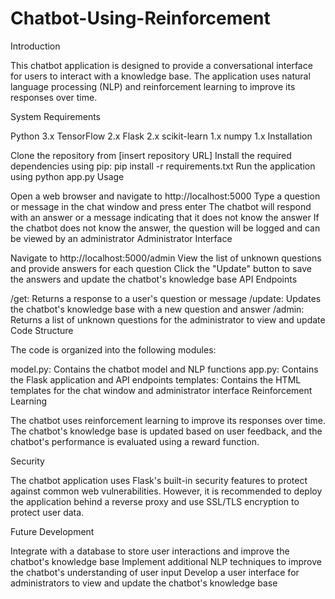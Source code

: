 # Chatbot-Using-Reinforcement
Introduction

This chatbot application is designed to provide a conversational interface for users to interact with a knowledge base. The application uses natural language processing (NLP) and reinforcement learning to improve its responses over time.

System Requirements

Python 3.x
TensorFlow 2.x
Flask 2.x
scikit-learn 1.x
numpy 1.x
Installation

Clone the repository from [insert repository URL]
Install the required dependencies using pip: pip install -r requirements.txt
Run the application using python app.py
Usage

Open a web browser and navigate to http://localhost:5000
Type a question or message in the chat window and press enter
The chatbot will respond with an answer or a message indicating that it does not know the answer
If the chatbot does not know the answer, the question will be logged and can be viewed by an administrator
Administrator Interface

Navigate to http://localhost:5000/admin
View the list of unknown questions and provide answers for each question
Click the "Update" button to save the answers and update the chatbot's knowledge base
API Endpoints

/get: Returns a response to a user's question or message
/update: Updates the chatbot's knowledge base with a new question and answer
/admin: Returns a list of unknown questions for the administrator to view and update
Code Structure

The code is organized into the following modules:

model.py: Contains the chatbot model and NLP functions
app.py: Contains the Flask application and API endpoints
templates: Contains the HTML templates for the chat window and administrator interface
Reinforcement Learning

The chatbot uses reinforcement learning to improve its responses over time. The chatbot's knowledge base is updated based on user feedback, and the chatbot's performance is evaluated using a reward function.

Security

The chatbot application uses Flask's built-in security features to protect against common web vulnerabilities. However, it is recommended to deploy the application behind a reverse proxy and use SSL/TLS encryption to protect user data.

Future Development

Integrate with a database to store user interactions and improve the chatbot's knowledge base
Implement additional NLP techniques to improve the chatbot's understanding of user input
Develop a user interface for administrators to view and update the chatbot's knowledge base
